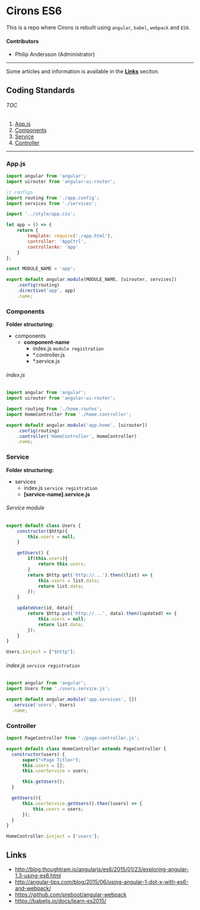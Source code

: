 # Cirons ES6

This is a repo where Cirons is rebuilt using `angular`, `babel`, `webpack` and `ES6`.

#### Contributors
* Philip Andersson (Administrator)

---
Some articles and information is available in the **[Links](#links)** seciton.

## Coding Standards

###### TOC
1. [App.js](#appjs)
2. [Components](#components)
3. [Service](#service)
4. [Controller](#controller)

---

### App.js
```javascript
import angular from 'angular';
import uirouter from 'angular-ui-router';

// configs
import routing from './app.config';
import services from './services';

import '../style/app.css';

let app = () => {
    return {
        template: require('./app.html'),
        controller: 'AppCtrl',
        controllerAs: 'app'
    }
};

const MODULE_NAME = 'app';

export default angular.module(MODULE_NAME, [uirouter, services])
    .config(routing)
    .directive('app', app)
    .name;
```


### Components
**Folder structuring:**
* components
    * **component-name**
        * index.js `module registration`
        * \*.controller.js
        * \*.service.js

###### index.js
```javascript
import angular from 'angular';
import uirouter from 'angular-ui-router';

import routing from './home.routes';
import HomeController from './home.controller';

export default angular.module('app.home', [uirouter])
	.config(routing)
	.controller('HomeController', HomeController)
	.name;
```

### Service
**Folder structuring:**
* services
    * index.js `service registration`
    * **[service-name].service.js**

###### Service module
```javascript
export default class Users {
	constructor($http){
        this.users = null;
	}

	getUsers() {
        if(this.users){
            return this.users;
        }
		return $http.get('http://...').then((list) => {
            this.users = list.data;
            return list.data;
        });
	}

    updateUser(id, data){
        return $http.put('http://...', data).then((updated) => {
            this.users = null;
            return list.data;
        });
    }
}

Users.$inject = ["$http"];
```

###### index.js `service registration`
```javascript
import angular from 'angular';
import Users from './users.service.js';

export default angular.module('app.services', [])
  .service('users', Users)
  .name;
```

### Controller

```javascript
import PageController from './page.controller.js';

export default class HomeController extends PageController {
  constructor(users) {
      super("<Page Title>");
      this.users = [];
      this.userService = users;

      this.getUsers();
  }

  getUsers(){
      this.userService.getUsers().then((users) => {
          this.users = users;
      });
  }
}

HomeController.$inject = ['users'];
```

## Links

* http://blog.thoughtram.io/angularjs/es6/2015/01/23/exploring-angular-1.3-using-es6.html
* http://angular-tips.com/blog/2015/06/using-angular-1-dot-x-with-es6-and-webpack/
* https://github.com/preboot/angular-webpack
* https://babeljs.io/docs/learn-es2015/
